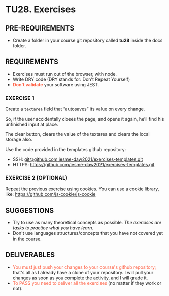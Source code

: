 # TU28. Exercises

## PRE-REQUIREMENTS

- Create a folder in your course git repository called **tu28** inside the docs folder.

## REQUIREMENTS

- Exercises must run out of the browser, with node.
- Write DRY code (DRY stands for: Don't Repeat Yourself)
- <span style="color: tomato;">**Don't validate**</span> your software using JEST.

### EXERCISE 1

Create a `textarea` field that “autosaves” its value on every change.

So, if the user accidentally closes the page, and opens it again, he’ll find his unfinished input at place.

The clear button, clears the value of the textarea and clears the local storage also.

Use the code provided in the templates github repository:

- SSH: [git@github.com:iesme-daw2021/exercises-templates.git](https://github.com/iesme-daw2021/exercises-templates.git)
- HTTPS: <https://github.com/iesme-daw2021/exercises-templates.git>

### EXERCISE 2 (OPTIONAL)

Repeat the previous exercise using cookies. You can use a cookie library, like: <https://github.com/js-cookie/js-cookie>

## SUGGESTIONS

- Try to use as many theoretical concepts as possible. _The exercises are tasks to practice what you have learn._
- Don't use languages structures/concepts that you have not covered yet in the course.

## DELIVERABLES

- <span style="color: tomato;">You must just push your changes to your course's github repository;</span> that's all as I already have a clone of your repository. I will pull your changes as soon as you complete the activity, and I will grade it.
- <span style="color: tomato;">To PASS you need to deliver all the exercises</span> (no matter if they work or not).
